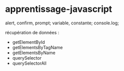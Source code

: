 # apprentissage-javascript

alert, confirm, prompt;
variable, constante;
console.log;

récupération de données :
- getElementById
- getElementsByTagName
- getElementsByName
- querySelector
- querySelectorAll
